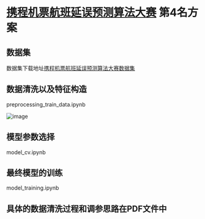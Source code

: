 # [携程机票航班延误预测算法大赛](https://www.kesci.com/apps/home/competition/59786712bd66a32dfa703e0a) 第4名方案
## 数据集
数据集下载地址[携程机票航班延误预测算法大赛数据集](http://pan.baidu.com/s/1dEPyMGh)
## 数据清洗以及特征构造
preprocessing_train_data.ipynb

![image](https://github.com/TFeiMa/Data-competition/blob/master/Flight%20delay%20prediction/%E6%95%B0%E6%8D%AE%E6%B8%85%E7%90%86%E6%B5%81%E7%A8%8B%E5%9B%BE.tif)
## 模型参数选择
model_cv.ipynb
## 最终模型的训练
model_training.ipynb
## 具体的数据清洗过程和调参思路在PDF文件中
